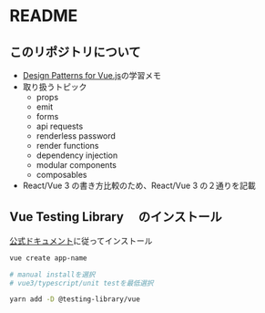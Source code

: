 # README

## このリポジトリについて

- [Design Patterns for Vue.js](https://lachlan-miller.me/design-patterns-for-vuejs)の学習メモ
- 取り扱うトピック
  - props
  - emit
  - forms
  - api requests
  - renderless password
  - render functions
  - dependency injection
  - modular components
  - composables
- React/Vue 3 の書き方比較のため、React/Vue 3 の２通りを記載

## Vue Testing Library 　のインストール

[公式ドキュメント](https://testing-library.com/docs/vue-testing-library/intro)に従ってインストール

```bash
vue create app-name

# manual installを選択
# vue3/typescript/unit testを最低選択

yarn add -D @testing-library/vue
```
